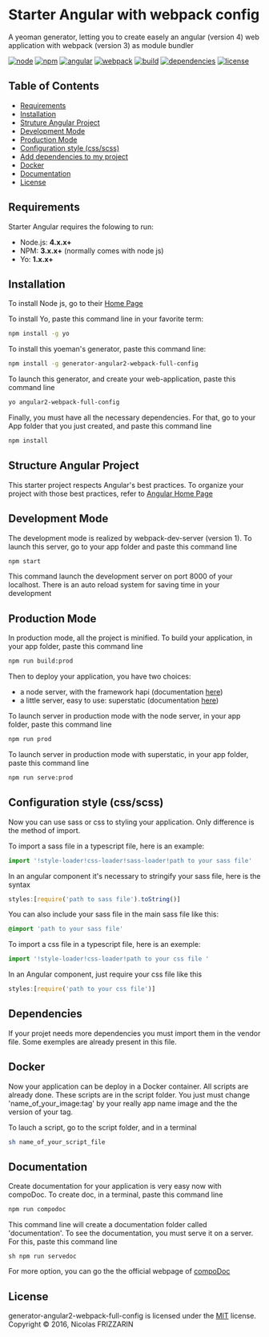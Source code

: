 # Starter Angular with webpack config

A yeoman generator, letting you to create easely an angular (version 4) web application with webpack (version 3) as module bundler

[![node](https://img.shields.io/badge/node-v6.10.2-blue.svg)]()
[![npm](https://img.shields.io/badge/npm-5.0.4-blue.svg)]()
[![angular](https://img.shields.io/badge/angular-v4-blue.svg)]()
[![webpack](https://img.shields.io/badge/webpack-v3-blue.svg)]()
[![build](https://img.shields.io/badge/build-passing-brightgreen.svg)]()
[![dependencies](https://img.shields.io/badge/dependencies-good-green.svg)]()
[![license](https://img.shields.io/badge/license-MIT-blue.svg)]()

## Table of Contents

* [Requirements](#Requirements)
* [Installation](#Installation)
* [Struture Angular Project](#Structure)
* [Development Mode](#Development)
* [Production Mode](#Production)
* [Configuration style (css/scss)](#Configuration)
* [Add dependencies to my project](#Dependencies)
* [Docker](#Docker)
* [Documentation](#Documentation)
* [License](#License)


## Requirements

Starter Angular requires the folowing to run:
* Node.js: **4.x.x+**
* NPM: **3.x.x+** (normally comes with node js)
* Yo: **1.x.x+**

## Installation

 To install Node js, go to their [Home Page](https://nodejs.org/en/) 

 To install Yo, paste this command line in your favorite term:
 ```sh
 npm install -g yo
 ```

 To install this yoeman's generator, paste this command line:
 ```sh
 npm install -g generator-angular2-webpack-full-config
 ```

To launch this generator, and create your web-application, paste this command line
```sh
yo angular2-webpack-full-config
```

Finally, you must have all the necessary dependencies. For that, go to your App folder that you just created, and paste this command line
```sh
npm install
```

## Structure Angular Project

This starter project respects Angular's best practices. To organize your project with those best practices, refer to [Angular Home Page](https://angular.io/)

## Development Mode

The development mode is realized by webpack-dev-server (version 1). To launch this server, go to your app folder and paste this command line
```sh
npm start
```
This command launch the development server on port 8000 of your localhost. There is an auto reload system for saving time in your development

## Production Mode

In production mode, all the project is minified. To build your application, in your app folder, paste this command line
```sh
npm run build:prod
```

Then to deploy your application, you have two choices:
* a node server, with the framework hapi (documentation [here](https://hapijs.com/))
* a little server, easy to use: superstatic (documentation [here](https://github.com/firebase/superstatic))

To launch server in production mode with the node server, in your app folder, paste this command line
```sh
npm run prod
```
To launch server in production mode with superstatic, in your app folder, paste this command line
```sh
npm run serve:prod
```

## Configuration style (css/scss)

Now you can use sass or css to styling your application. Only difference is the method of import.

To import a sass file in a typescript file, here is an example: 
```ts
import '!style-loader!css-loader!sass-loader!path to your sass file'
```
In an angular component it's necessary to stringify your sass file,
here is the syntax
```ts
styles:[require('path to sass file').toString()]
```
You can also include your sass file in the main sass file like this:
```scss
@import 'path to your sass file'
```
To import a css file in a typescript file, here is an exemple: 
```ts
import '!style-loader!css-loader!path to your css file '
```

In an Angular component, just require your css file like this
```ts
styles:[require('path to your css file')]
```

## Dependencies

If your projet needs more dependencies you must import them in the vendor file.
Some exemples are already present in this file.

## Docker

Now your application can be deploy in a Docker container. All scripts are already done.
These scripts are in the script folder. You just must change 'name_of_your_image:tag' by your really app name image and the the version of your tag.

To lauch a script, go to the script folder, and in a terminal
```sh
sh name_of_your_script_file
```
## Documentation

Create documentation for your application is very easy now with compoDoc.
To create doc, in a terminal, paste this command line
```sh
npm run compodoc
```
This command line will create a documentation folder called 'documentation'.
To see the documentation, you must serve it on a server. For this, paste this command line
```
sh npm run servedoc
```
For more option, you can go the the official webpage of [compoDoc](https://compodoc.github.io/website/guides/getting-started.html)

## License

generator-angular2-webpack-full-config is licensed under the [MIT](#) license.  
Copyright &copy; 2016, Nicolas FRIZZARIN
